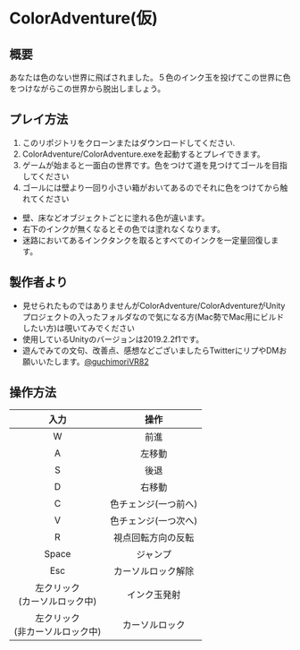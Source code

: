 # ColorAdventure(仮)
## 概要
あなたは色のない世界に飛ばされました。５色のインク玉を投げてこの世界に色をつけながらこの世界から脱出しましょう。<br>

## プレイ方法
1. このリポジトリをクローンまたはダウンロードしてください.
2. ColorAdventure/ColorAdventure.exeを起動するとプレイできます。
3. ゲームが始まると一面白の世界です。色をつけて道を見つけてゴールを目指してください
4. ゴールには壁より一回り小さい箱がおいてあるのでそれに色をつけてから触れてください
- 壁、床などオブジェクトごとに塗れる色が違います。
- 右下のインクが無くなるとその色では塗れなくなります。
- 迷路においてあるインクタンクを取るとすべてのインクを一定量回復します。
## 製作者より
- 見せられたものではありませんがColorAdventure/ColorAdventureがUnityプロジェクトの入ったフォルダなので気になる方(Mac勢でMac用にビルドしたい方)は覗いてみでください<br>
- 使用しているUnityのバージョンは2019.2.2f1です。<br>
- 遊んでみての文句、改善点、感想などございましたらTwitterにリプやDMお願いいたします。[@guchimoriVR82](https://twitter.com/guchimoriVR82)

## 操作方法
|入力|操作|
|:----:|:----:|
|W|前進|
|A|左移動|
|S|後退|
|D|右移動|
|C|色チェンジ(一つ前へ)|
|V|色チェンジ(一つ次へ)|
|R|視点回転方向の反転|
|Space|ジャンプ|
|Esc|カーソルロック解除|
|左クリック<br>(カーソルロック中)|インク玉発射|
|左クリック<br>(非カーソルロック中)|カーソルロック|


